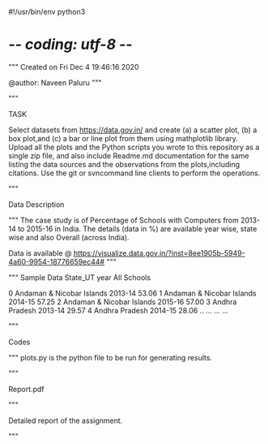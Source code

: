 #!/usr/bin/env python3
# -*- coding: utf-8 -*-
"""
Created on Fri Dec  4 19:46:16 2020

@author: Naveen Paluru
"""

"""

TASK 


Select datasets from https://data.gov.in/ and create (a) a scatter plot, (b) a box plot,and 
(c)  a  bar  or  line  plot  from  them  using  mathplotlib  library. Upload all the  plots
and the Python scripts you wrote to this repository as a single zip file, and also include 
Readme.md documentation for the same listing the data sources and the observations from the 
plots,including citations. Use the git or svncommand line clients to perform the operations.

"""


Data Description 


"""
The case study is of Percentage of Schools with Computers from 2013-14 to 2015-16 in India.
The details (data in %) are available year wise, state wise and also Overall (across India).

Data is available @ https://visualize.data.gov.in/?inst=8ee1905b-5949-4a60-9954-18776659ec44#
"""

"""
Sample Data
                      State_UT     year  All Schools
                      
0    Andaman & Nicobar Islands  2013-14        53.06
1    Andaman & Nicobar Islands  2014-15        57.25
2    Andaman & Nicobar Islands  2015-16        57.00
3               Andhra Pradesh  2013-14        29.57
4               Andhra Pradesh  2014-15        28.06
..                         ...      ...          ...

"""


Codes


"""
plots.py is the python file to be run for generating results.

"""

Report.pdf

"""

Detailed report of the assignment.

"""
